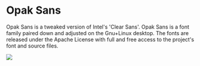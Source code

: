 Opak Sans
============

Opak Sans is a tweaked version of Intel's 'Clear Sans'. Opak Sans is a font family paired down and adjusted on the Gnu+Linux desktop. The fonts are released under the Apache License with full and free access to the project's font and source files.

![](https://lh6.googleusercontent.com/-D3V7y9OPyf8/Uyo6_Ew6TvI/AAAAAAAAJMQ/xcl2C1-oUW0/w2094-h236-no/opak-1.png)
